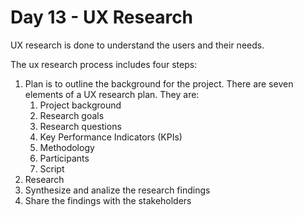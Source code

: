 # Day 13 - UX Research

UX research is done to understand the users and their needs.

The ux research process includes four steps:

1. Plan is to outline the background for the project. There are seven elements of a UX research plan. They are:
   1. Project background
   2. Research goals
   3. Research questions
   4. Key Performance Indicators (KPIs)
   5. Methodology
   6. Participants
   7. Script
2. Research 
3. Synthesize and analize the research findings
4. Share the findings with the stakeholders